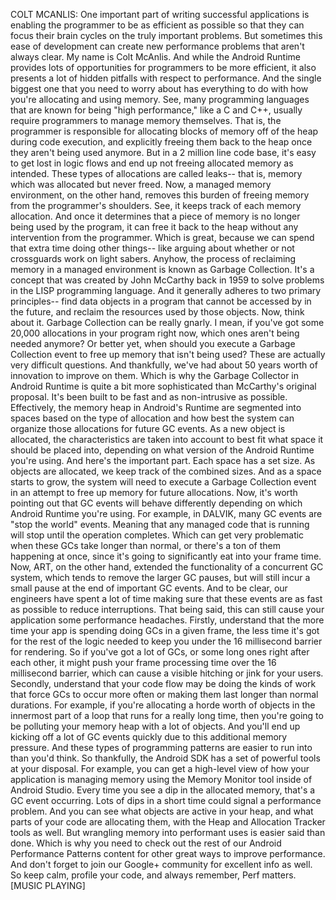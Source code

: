 COLT MCANLIS: One important part of writing successful applications is enabling the programmer to be as efficient as possible so that they can focus their brain cycles on the truly important problems. But sometimes this ease of development can create new performance problems that aren't always clear. My name is Colt McAnlis. And while the Android Runtime provides lots of opportunities for programmers to be more efficient, it also presents a lot of hidden pitfalls with respect to performance. And the single biggest one that you need to worry about has everything to do with how you're allocating and using memory. See, many programming languages that are known for being "high performance," like a C and C++, usually require programmers to manage memory themselves. That is, the programmer is responsible for allocating blocks of memory off of the heap during code execution, and explicitly freeing them back to the heap once they aren't being used anymore. But in a 2 million line code base, it's easy to get lost in logic flows and end up not freeing allocated memory as intended. These types of allocations are called leaks-- that is, memory which was allocated but never freed. Now, a managed memory environment, on the other hand, removes this burden of freeing memory from the programmer's shoulders. See, it keeps track of each memory allocation. And once it determines that a piece of memory is no longer being used by the program, it can free it back to the heap without any intervention from the programmer. Which is great, because we can spend that extra time doing other things-- like arguing about whether or not crossguards work on light sabers. Anyhow, the process of reclaiming memory in a managed environment is known as Garbage Collection. It's a concept that was created by John McCarthy back in 1959 to solve problems in the LISP programming language. And it generally adheres to two primary principles-- find data objects in a program that cannot be accessed by in the future, and reclaim the resources used by those objects. Now, think about it. Garbage Collection can be really gnarly. I mean, if you've got some 20,000 allocations in your program right now, which ones aren't being needed anymore? Or better yet, when should you execute a Garbage Collection event to free up memory that isn't being used? These are actually very difficult questions. And thankfully, we've had about 50 years worth of innovation to improve on them. Which is why the Garbage Collector in Android Runtime is quite a bit more sophisticated than McCarthy's original proposal. It's been built to be fast and as non-intrusive as possible. Effectively, the memory heap in Android's Runtime are segmented into spaces based on the type of allocation and how best the system can organize those allocations for future GC events. As a new object is allocated, the characteristics are taken into account to best fit what space it should be placed into, depending on what version of the Android Runtime you're using. And here's the important part. Each space has a set size. As objects are allocated, we keep track of the combined sizes. And as a space starts to grow, the system will need to execute a Garbage Collection event in an attempt to free up memory for future allocations. Now, it's worth pointing out that GC events will behave differently depending on which Android Runtime you're using. For example, in DALVIK, many GC events are "stop the world" events. Meaning that any managed code that is running will stop until the operation completes. Which can get very problematic when these GCs take longer than normal, or there's a ton of them happening at once, since it's going to significantly eat into your frame time. Now, ART, on the other hand, extended the functionality of a concurrent GC system, which tends to remove the larger GC pauses, but will still incur a small pause at the end of important GC events. And to be clear, our engineers have spent a lot of time making sure that these events are as fast as possible to reduce interruptions. That being said, this can still cause your application some performance headaches. Firstly, understand that the more time your app is spending doing GCs in a given frame, the less time it's got for the rest of the logic needed to keep you under the 16 millisecond barrier for rendering. So if you've got a lot of GCs, or some long ones right after each other, it might push your frame processing time over the 16 millisecond barrier, which can cause a visible hitching or jink for your users. Secondly, understand that your code flow may be doing the kinds of work that force GCs to occur more often or making them last longer than normal durations. For example, if you're allocating a horde worth of objects in the innermost part of a loop that runs for a really long time, then you're going to be polluting your memory heap with a lot of objects. And you'll end up kicking off a lot of GC events quickly due to this additional memory pressure. And these types of programming patterns are easier to run into than you'd think. So thankfully, the Android SDK has a set of powerful tools at your disposal. For example, you can get a high-level view of how your application is managing memory using the Memory Monitor tool inside of Android Studio. Every time you see a dip in the allocated memory, that's a GC event occurring. Lots of dips in a short time could signal a performance problem. And you can see what objects are active in your heap, and what parts of your code are allocating them, with the Heap and Allocation Tracker tools as well. But wrangling memory into performant uses is easier said than done. Which is why you need to check out the rest of our Android Performance Patterns content for other great ways to improve performance. And don't forget to join our Google+ community for excellent info as well. So keep calm, profile your code, and always remember, Perf matters. [MUSIC PLAYING]
